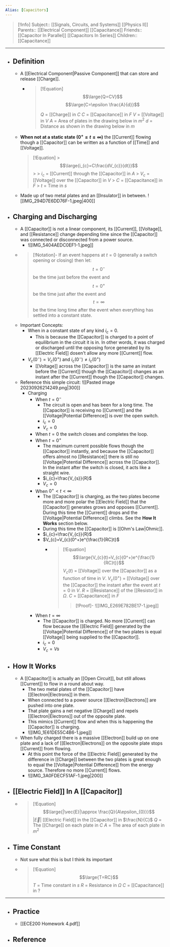 ```yaml
---
Alias: [Capacitors]
---
```

> [!Info]
> Subject:: [[Signals, Circuits, and Systems]] [[Physics II]]
> Parents:: [[Electrical Component]] [[Capacitance]]
> Friends:: [[Capacitor In Parallel]] [[Capacitors In Series]]
> Children:: [[Capacitance]]
---
- ## Definition
	- A [[Electrical Component|Passive Component]] that can store and release [[Charge]].
		- > [!Equation]
		  > $$\large{Q=CV}$$
		  > $$\large{C=\epsilon \frac{A}{d}}$$
		  > 
		  > $Q$ = [[Charge]] in $C$
		  > $C$ = [[Capacitance]] in $F$
		  > $V$ = [[Voltage]] in $V$
		  > $A$ = Area of plates in the drawing below in $m^2$
		  > $d$ = Distance as shown in the drawing below in $m$
	- **When not at a static state ($0^+\leq t\leq \infty$)** the [[Current]] flowing though a [[Capacitor]] can be written as a function of [[Time]] and [[Voltage]].
	  > [!Equation]
				  > $$\large{i_{c}=C\frac{dV_{c}}{dt}}$$
				  > 
				  > $i_{c}$ = [[Current]] through the [[Capacitor]] in $A$
				  > $V _{c}$ = [[Voltage]] over the [[Capacitor]] in $V$
				  > $C$ = [[Capacitance]] in $F$
				  > $t$ = Time in $s$
	- Made up of two metal plates and an [[Insulator]] in between.
	  ![[IMG_294D7E6DD76F-1.jpeg|400]]
- ## Charging and Discharging
	- A [[Capacitor]] is not a linear component, its [[Current]], [[Voltage]], and [[Resistance]] change depending time since the [[Capacitor]] was connected or disconnected from a power source.
		- ![[IMG_5404AEDC0EF1-1.jpeg]]
	- > [!Notation]-
	  > If an event happens at $t=0$ (generally a switch opening or closing) then let:
	  > $$t=0^-$$ be the time just before the event and
	  > $$t=0^+$$ be the time just after the event and
	  > $$t=\infty$$ be the time long time after the event when everything has settled into a constant state.
	- Important Concepts:
		- When in a constant state of any kind $i_{c} = 0$. 
			- This is because the [[Capacitor]] is charged to a point of equilibrium in the circuit it is in. In other words, it was charged or discharged until the opposing force generated by its [[Electric Field]] dosen't allow any more [[Current]] flow.
		- $V_{c}(0^-)=V_{c}(0^+)$ and $i_{c}(0^-)\neq i_{c}(0^+)$
			- [[Voltage]] across the [[Capacitor]] is the same an instant before the [[Current]] though the [[Capacitor]] changes as an instant after the [[Current]] though the [[Capacitor]] changes.
	- Reference this simple circuit:
	  ![[Pasted image 20230926214249.png|300]]
		- Charging
			- When $t=0^-$
				- The circuit is open and has been for a long time. The [[Capacitor]] is receiving no [[Current]] and the [[Voltage|Potential Difference]] is over the open switch.
				- $i_{c}=0$
				- $V_{c}=0$
			- When $t=0$ the switch closes and completes the loop.
			- When $t=0^+$
				- The maximum current possible flows though the [[Capacitor]] instantly, and because the [[Capacitor]] offers almost no [[Resistance]] there is still no [[Voltage|Potential Difference]] across the [[Capacitor]]. In the instant after the switch is closed, it acts like a straight wire.
				- $i_{c}=\frac{V_{s}}{R}$
				- $V_{c}=0$
			- When $0^+<t<\infty$
				- The [[Capacitor]] is charging, as the two plates become more and more polar the [[Electric Field]] that the [[Capacitor]] generates grows and opposes [[Current]]. During this time the [[Current]] drops and the [[Voltage|Potential Difference]] climbs. See the **How It Works** section below.
				- During this time the [[Capacitor]] is [[Ohm's Law|Ohmic]].
				- $i_{c}=\frac{V_{c}}{R}$
				- $V_{c}=V_{c}(0^+)e^{\frac{1}{RC}t}$
					- > [!Equation]
					  > $$\large{V_{c}(t)=V_{c}(0^+)e^{\frac{1}{RC}t}}$$
					  > $V_{c}(t)$ = [[Voltage]] over the [[Capacitor]] as a function of time in $V$.
					  > $V_{c}(0^+)$ = [[Voltage]] over the [[Capacitor]] the instant after the event at $t=0$ in $V$.
					  > $R$ = [[Resistance]] of the [[Resistor]] in $\Omega$.
					  > $C$ = [[Capacitance]] in $F$
					  > 
					  > > [!Proof]-
					  > > ![[IMG_E269E782BE17-1.jpeg]]
			- When $t=\infty$
				- The [[Capacitor]] is charged. No more [[Current]] can flow because the [[Electric Field]] generated by the [[Voltage|Potential Difference]] of the two plates is equal [[Voltage]] being supplied to the [[Capacitor]].
				- $i_{c}=0$
				- $V_{c}=Vs$
- ## How It Works
	- A [[Capacitor]] is actually an [[Open Circuit]], but still allows [[Current]] to flow in a round about way.
		- The two metal plates of the [[Capacitor]] have [[Electron|Electrons]] in them. 
		- When connected to a power source [[Electron|Electrons]] are pushed into one plate.
		- That plate gains a net negative [[Charge]] and repels [[Electron|Electrons]] out of the opposite plate. 
		- This mimics [[Current]] flow and when this is happening the [[Capacitor]] is charging.
		- ![[IMG_1E61DE55C4B6-1.jpeg]]
	- When fully charged there is a massive [[Electron]] build up on one plate and a lack of [[Electron|Electrons]] on the opposite plate stops [[Current]] from flowing.
		- At this point the force of the [[Electric Field]] generated by the difference in [[Charge]] between the two plates is great enough to equal the [[Voltage|Potential Difference]] from the energy source. Therefore no more [[Current]] flows.
		- ![[IMG_3A0FDECF51AF-1.jpeg|200]]
- ## [[Electric Field]] In A [[Capacitor]]
	- > [!Equation]
	  > $$\large{|\vec{E}|\approx \frac{Q}{A\epsilon_{0}}}$$
	  > $|\vec{E}|$ [[Electric Field]] in the [[Capacitor]] in $\frac{N}{C}$
	  > $Q$ = The [[Charge]] on each plate in $C$
	  > $A$ = The area of each plate in $m^2$
- ## Time Constant
	- Not sure what this is but I think its important
	- > [!Equation]
	  > $$\large{T=RC}$$
	  > $T$ = Time constant in $s$
	  > $R$ = Resistance in $\Omega$
	  > $C$ = [[Capacitance]] in $?$
---
- ## Practice
	- [[ECE200 Homework 4.pdf]]
- ## Reference